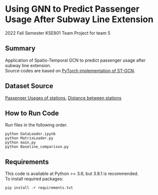 # **Using GNN to Predict Passenger Usage After Subway Line Extension**
2022 Fall Semester KSE801 Team Project for team 5

## **Summary**
Application of Spatio-Temporal GCN to predict passenger usage after subway line extension.    
Source codes are based on [PyTorch implementation of ST-GCN].

## **Dataset Source**
[Passenger Usages of stations], [Distance between stations]

## **How to Run Code**
Run files in the following order.

`python DataLoader.ipynb`  
`python MatrixLoader.py`  
`python main.py`  
`python Baseline_comparison.py`

## **Requirements**
This code is available at Python >= 3.6, but 3.8.1 is recommended.  
To install required packages:  

`pip install -r requirements.txt`

[PyTorch implementation of ST-GCN]: https://github.com/hazdzz/STGCN
[Passenger Usages of stations]: https://data.seoul.go.kr/dataList/OA-12914/S/1/datasetView.do#
[Distance between stations]: https://www.data.go.kr/tcs/dss/selectDataSetList.do?keyword=역간거리&brm=&svcType=&instt=&recmSe=N&conditionType=init&extsn=&kwrdArray=
